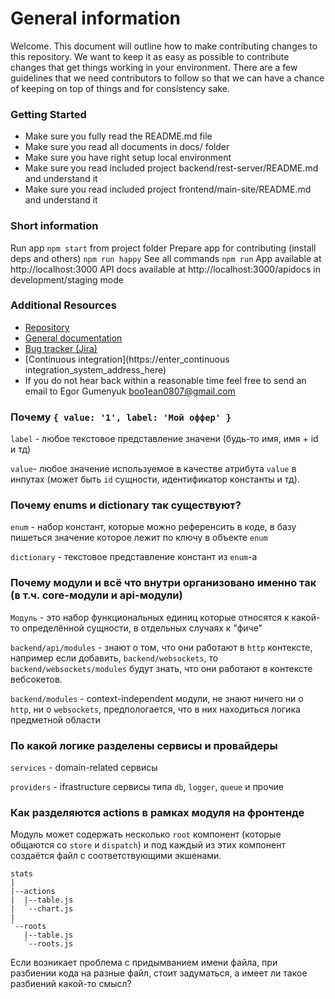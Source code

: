 # General information

Welcome. This document will outline how to make contributing changes to this repository.
We want to keep it as easy as possible to contribute changes that get things working
in your environment. There are a few guidelines that we need contributors to follow
so that we can have a chance of keeping on top of things and for consistency sake.

### Getting Started

* Make sure you fully read the README.md file
* Make sure you read all documents in docs/ folder
* Make sure you have right setup local environment
* Make sure you read included project backend/rest-server/README.md and understand it
* Make sure you read included project frontend/main-site/README.md and understand it

### Short information
Run app `npm start` from project folder
Prepare app for contributing (install deps and others) `npm run happy`
See all commands `npm run`
App available at http://localhost:3000
API docs available at http://localhost:3000/apidocs in development/staging mode

### Additional Resources

* [Repository](https://github.com/boo1ean/wtftm)
* [General documentation](https://docs.google.com/document/d/1aembq_9q9I7zgfOyW5pQdtgtJyYg-_AaJUbVLHrr57U/edit)
* [Bug tracker (Jira)](https://enter_bug_tracking_system_address_here)
* [Continuous integration](https://enter_continuous integration_system_address_here)
* If you do not hear back within a reasonable time feel free to send an email to Egor Gumenyuk <boo1ean0807@gmail.com>


### Почему `{ value: '1', label: 'Мой оффер' }`

`label` - любое текстовое представление значени (будь-то имя, имя + id и тд)

`value`- любое значение используемое в качестве атрибута `value` в инпутах (может быть `id` сущности, идентификатор константы и тд).

### Почему enums и dictionary так существуют?

`enum` - набор констант, которые можно референсить в коде, в базу пишеться значение которое лежит по ключу в объекте `enum`

`dictionary` - текстовое представление констант из `enum`-а

### Почему модули и всё что внутри организовано именно так (в т.ч. core-модули и api-модули)

`Модуль` - это набор функциональных единиц которые относятся к какой-то определённой сущности, в отдельных случаях к "фиче"

`backend/api/modules` - знают о том, что они работают в `http` контексте, например если добавить, `backend/websockets`, то `backend/websockets/modules` будут знать, что они работают в контексте вебсокетов.

`backend/modules` - context-independent модули, не знают ничего ни о `http`, ни о `websockets`, предпологается, что в них находиться логика предметной области


### По какой логике разделены сервисы и провайдеры

`services` - domain-related сервисы

`providers` - ifrastructure сервисы типа `db`, `logger`, `queue` и прочие


### Как разделяются actions в рамках модуля на фронтенде

Модуль может содержать несколько `root` компонент (которые общаются со `store` и `dispatch`) и под каждый из этих компонент создаётся файл с соответствующими экшенами.

```
stats
|
|--actions
|  |--table.js
|  `--chart.js
|  
`--roots
   |--table.js
   `--roots.js
```

Если возникает проблема с придымванием имени файла, при разбиении кода на разные файл, стоит задуматься, а имеет ли такое разбиений какой-то смысл?
